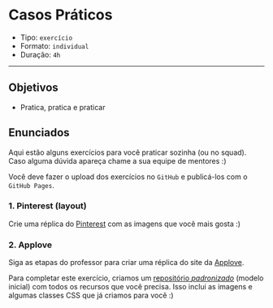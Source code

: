# Casos Práticos

* Tipo: `exercício`
* Formato: `individual`
* Duração: `4h`

***

## Objetivos

* Pratica, pratica e praticar

## Enunciados

Aqui estão alguns exercícios para você praticar sozinha \(ou no squad\). Caso
alguma dúvida apareça chame a sua equipe de mentores :\)

Você deve fazer o upload dos exercícios no `GitHub` e publicá-los com o `GitHub
Pages`.

### 1. Pinterest (layout)

Crie uma réplica do [Pinterest](https://laboratoria.github.io/pinterestify/) com
as imagens que você mais gosta :\)

### 2. Applove

Siga as etapas do professor para criar uma réplica do site da
[Applove](https://fotos.subefotos.com/1edc0aab51f1d624da4a24ab86129d87o.png).

Para completar este exercício, criamos um [repositório
_padronizado_](https://github.com/Laboratoria/AppLove) \(modelo inicial\) com
todos os recursos que você precisa. Isso inclui as imagens e algumas classes CSS
que já criamos para você :\)

